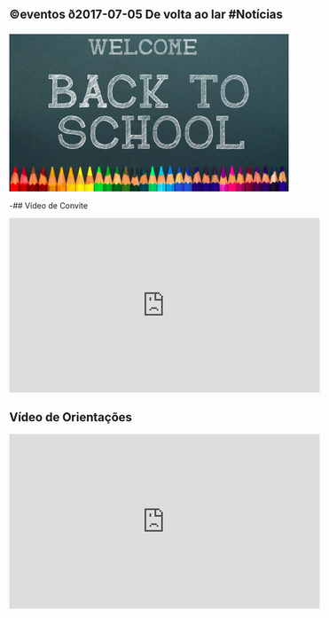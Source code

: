 ## ©eventos ð2017-07-05 De volta ao lar #Notícias
###
![](__capa.jpg)

-## Vídeo de Convite
<iframe width="560" height="315" src="https://www.youtube.com/embed/OQ8Euorty2Y" frameborder="0" allow="autoplay; encrypted-media" allowfullscreen></iframe>


## Vídeo de Orientações
<iframe width="560" height="315" src="https://www.youtube.com/embed/6NdUFshJNG0" frameborder="0" allow="autoplay; encrypted-media" allowfullscreen></iframe>
